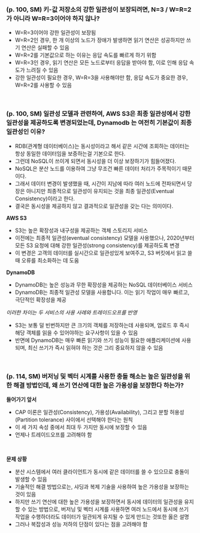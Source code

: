### (p. 100, SM) 키-값 저장소의 강한 일관성이 보장되려면, N=3 / W=R=2가 아니라 W=R=3이어야 하지 않나?

-   W=R=3이어야 강한 일관성이 보장됨
-   W=R=2인 경우, 한 개 이상의 노드가 장애가 발생하면 읽기 연산은 성공하지만 쓰기 연산은 실패할 수 있음
-   W=R=2를 기본값으로 하는 이유는 응답 속도를 빠르게 하기 위함
-   W=R=3인 경우, 읽기 연산은 모든 노드로부터 응답을 받아야 함, 이로 인해 응답 속도가 느려질 수 있음
-   강한 일관성이 필요한 경우, W=R=3을 사용해야만 함, 응답 속도가 중요한 경우, W=R=2를 사용할 수 있음

<br/>

### (p. 100, SM) 일관성 모델과 관련하여, AWS S3은 최종 일관성에서 강한 일관성을 제공하도록 변경되었는데, Dynamodb 는 여전히 기본값이 최종 일관성인 이유?

-   RDB(관계형 데이터베이스)는 동시성이라고 해서 같은 시간에 조회하는 데이터는 항상 동일한 데이터임을 보증하는걸 기본으로 한다.
-   그런데 NoSQL이 쓰이게 되면서 동시성을 더 이상 보장하기가 힘들어졌다.
-   NoSQL은 분산 노드를 이용하여 그냥 무조건 빠른 데이터 처리가 주목적이기 때문이다.
-   그래서 데이터 변경이 발생했을 때, 시간이 지남에 따라 여러 노드에 전파되면서 당장은 아니지만 최종적으로 일관성이 유지되는 것을 최종 일관성(Eventual Consistency)이라고 한다.
-   결국은 동시성을 제공하지 않고 결과적으로 일관성을 갖는 다는 의미이다.

**AWS S3**

-   S3는 높은 확장성과 내구성을 제공하는 객체 스토리지 서비스
-   이전에는 최종적 일관성(eventual consistency) 모델을 사용했으나, 2020년부터 모든 S3 요청에 대해 강한 일관성(strong consistency)를 제공하도록 변경
-   이 변경은 고객의 데이터를 실시간으로 일관성있게 보여주고, S3 버킷에서 읽고 쓸 때 오류를 최소화하는 데 도움

**DynamoDB**

-   DynamoDB는 높은 성능과 무한 확장성을 제공하는 NoSQL 데이터베이스 서비스
-   DynamoDB는 최종적 일관성 모델을 사용합니다. 이는 읽기 작업이 매우 빠르고, 극단적인 확장성을 제공

_이러한 차이는 두 서비스의 사용 사례와 트레이드오프를 반영_

-   S3는 보통 덜 빈번하지만 큰 크기의 객체를 저장하는데 사용되며, 업로드 후 즉시 해당 객체를 읽을 수 있어야하는 요구사항이 있을 수 있음
-   반면에 DynamoDB는 매우 빠른 읽기와 쓰기 성능이 필요한 애플리케이션에 사용되며, 최신 쓰기가 즉시 읽혀야 하는 것은 그리 중요하지 않을 수 있음

<br/>

### (p. 114, SM) 버저닝 및 벡터 시계를 사용한 충돌 해소는 높은 일관성을 위한 해결 방법인데, 왜 쓰기 연산에 대한 높은 가용성을 보장한다 하는가?

**들어가기 앞서**

-   CAP 이론은 일관성(Consistency), 가용성(Availability), 그리고 분할 허용성(Partition tolerance) 사이에서 선택해야 한다는 원칙
-   이 세 가지 속성 중에서 최대 두 가지만 동시에 보장할 수 있음
-   언제나 트레이드오프를 고려해야 함

<br/>

**문제 상황**

-   분산 시스템에서 여러 클라이언트가 동시에 같은 데이터를 쓸 수 있으므로 충돌이 발생할 수 있음
-   기술적인 해결 방법으로는, 샤딩과 복제 기술을 사용하여 높은 가용성을 보장하는 것이 있음
-   하지만 쓰기 연산에 대한 높은 가용성을 보장하면서 동시에 데이터의 일관성을 유지할 수 있는 방법으로, 버저닝 및 벡터 시계를 사용하면 여러 노드에서 동시에 쓰기 작업을 수행하더라도 데이터가 일관되게 유지될 수 있게 만드는 것또한 옳은 설명
-   그러나 복잡성과 성능 저하의 단점이 있다는 점을 고려해야 함
